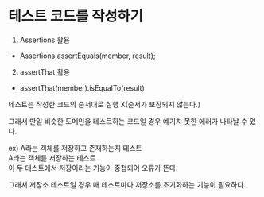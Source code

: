 # 테스트 코드를 작성하기

1. Assertions 활용
- Assertions.assertEquals(member, result);
2. assertThat 활용
- assertThat(member).isEqualTo(result)

테스트는 작성한 코드의 순서대로 실행 X(순서가 보장되지 않는다.)

그래서 만일 비슷한 도메인을 테스트하는 코드일 경우 예기치 못한 에러가 나타날 수 있다.

ex) A라는 객체를 저장하고 존재하는지 테스트\
A라는 객체를 저장하는 테스트\
이 두 테스트에서 저장이라는 기능이 중첩되어 오류가 뜬다.

그래서 저장소 테스트일 경우 매 테스트마다 저장소를 초기화하는 기능이 필요하다.

